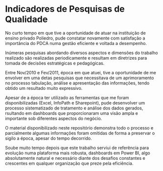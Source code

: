 # Indicadores de Pesquisas de Qualidade

No curto tempo em que tive a oportunidade de atuar na instituição de ensino privado Poliedro, pude constatar novamente com satisfação a importância do PDCA numa gestão eficiente e voltada a desempenho.

Inúmeras pesquisas abordando diversos aspectos e dimensões do trabalho realizado são realizadas periodicamente e resultam em diretrizes para tomada de decisões estratégicas e pedagógicas.

Entre Nov/2010 e Fev/2011, época em que atuei, tive a oportunidade de me envolver em uma detas pesquisas que necessitava de um aprimoramento no processo tabulação, análise e apresentação das informações, tendo obtido um resultado muito expressivo.

Apesar de a época ter utilizado as ferramentas que me foram disponibilizadas (Excel, InfoPath e Sharepoint), pude desenvolver um processo sistematizado de tratamento e análise dos dados gerados, rsultando em dashboards que proporcionaram uma visão ampla e importante sob diferentes aspectos do negócio.

O material disponibilizado neste repositório demonstra todo o processo e parcialmente algumas informações foram omitidas de forma a preservar o sigilo a época, apesar do tempo decorrido.

Soube muito tempo depois que este trabalho serviui de referência para evolução numa plataforma mais robusta, dashboards em Power BI, algo absolutamente natural e necessário diante dos desafios constantes e crescentes em qualquer organização que preze pela eficiência. 
